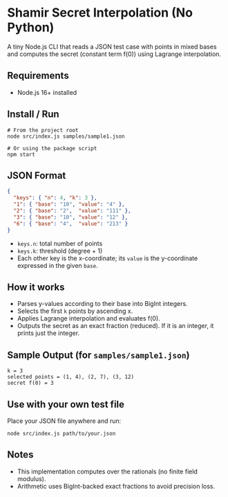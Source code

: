 # Shamir Secret Interpolation (No Python)

A tiny Node.js CLI that reads a JSON test case with points in mixed bases and computes the secret (constant term f(0)) using Lagrange interpolation.

## Requirements
- Node.js 16+ installed

## Install / Run
```
# From the project root
node src/index.js samples/sample1.json

# Or using the package script
npm start
```

## JSON Format
```json
{
  "keys": { "n": 4, "k": 3 },
  "1": { "base": "10", "value": "4" },
  "2": { "base": "2",  "value": "111" },
  "3": { "base": "10", "value": "12" },
  "6": { "base": "4",  "value": "213" }
}
```
- `keys.n`: total number of points
- `keys.k`: threshold (degree + 1)
- Each other key is the x-coordinate; its `value` is the y-coordinate expressed in the given `base`.

## How it works
- Parses y-values according to their base into BigInt integers.
- Selects the first `k` points by ascending x.
- Applies Lagrange interpolation and evaluates f(0).
- Outputs the secret as an exact fraction (reduced). If it is an integer, it prints just the integer.

## Sample Output (for `samples/sample1.json`)
```
k = 3
selected points = (1, 4), (2, 7), (3, 12)
secret f(0) = 3
```

## Use with your own test file
Place your JSON file anywhere and run:
```
node src/index.js path/to/your.json
```

## Notes
- This implementation computes over the rationals (no finite field modulus).
- Arithmetic uses BigInt-backed exact fractions to avoid precision loss.
